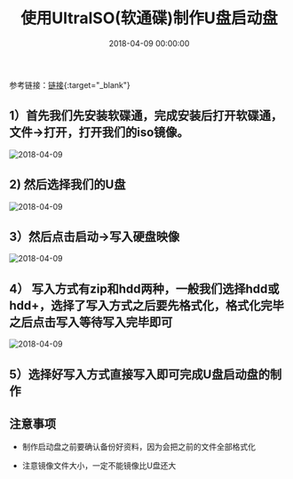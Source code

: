 ﻿---
layout: post
title: 使用UltralSO(软通碟)制作U盘启动盘
date: 2018-04-09 00:00:00
tags: 系统安装
---
参考链接：[链接][1]{:target="_blank"}
## 1）首先我们先安装软碟通，完成安装后打开软碟通，文件->打开，打开我们的iso镜像。
![2018-04-09][2]

## 2) 然后选择我们的U盘
![2018-04-09][3]

## 3）然后点击启动->写入硬盘映像
![2018-04-09][4]

## 4） 写入方式有zip和hdd两种，一般我们选择hdd或hdd+，选择了写入方式之后要先格式化，格式化完毕之后点击写入等待写入完毕即可
![2018-04-09][5]

## 5）选择好写入方式直接写入即可完成U盘启动盘的制作

## 注意事项
* 制作启动盘之前要确认备份好资料，因为会把之前的文件全部格式化
* 注意镜像文件大小，一定不能镜像比U盘还大


  [1]: https://jingyan.baidu.com/article/5225f26b0bb45fe6fa0908bc.html
  [2]: /images/posts/2018-04-09//1.jpg
  [3]: /images/posts/2018-04-09//2.jpg
  [4]: /images/posts/2018-04-09//3.jpg
  [5]: /images/posts/2018-04-09//4.jpg